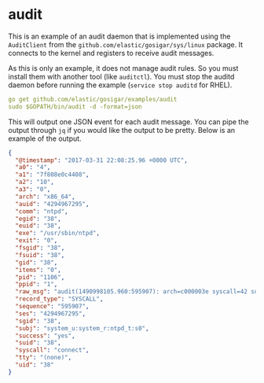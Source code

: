 audit
=====

This is an example of an audit daemon that is implemented using the `AuditClient`
from the `github.com/elastic/gosigar/sys/linux` package. It connects to the
kernel and registers to receive audit messages.

As this is only an example, it does not manage audit rules. So you must install
them with another tool (like `auditctl`). You must stop the auditd daemon
before running the example (`service stop auditd` for RHEL).

```yaml
go get github.com/elastic/gosigar/examples/audit
sudo $GOPATH/bin/audit -d -format=json
```

This will output one JSON event for each audit message. You can pipe the output
through `jq` if you would like the output to be pretty. Below is an example of
the output.

```json
{
  "@timestamp": "2017-03-31 22:08:25.96 +0000 UTC",
  "a0": "4",
  "a1": "7f808e0c4408",
  "a2": "10",
  "a3": "0",
  "arch": "x86_64",
  "auid": "4294967295",
  "comm": "ntpd",
  "egid": "38",
  "euid": "38",
  "exe": "/usr/sbin/ntpd",
  "exit": "0",
  "fsgid": "38",
  "fsuid": "38",
  "gid": "38",
  "items": "0",
  "pid": "1106",
  "ppid": "1",
  "raw_msg": "audit(1490998105.960:595907): arch=c000003e syscall=42 success=yes exit=0 a0=4 a1=7f808e0c4408 a2=10 a3=0 items=0 ppid=1 pid=1106 auid=4294967295 uid=38 gid=38 euid=38 suid=38 fsuid=38 egid=38 sgid=38 fsgid=38 tty=(none) ses=4294967295 comm=\"ntpd\" exe=\"/usr/sbin/ntpd\" subj=system_u:system_r:ntpd_t:s0 key=(null)",
  "record_type": "SYSCALL",
  "sequence": "595907",
  "ses": "4294967295",
  "sgid": "38",
  "subj": "system_u:system_r:ntpd_t:s0",
  "success": "yes",
  "suid": "38",
  "syscall": "connect",
  "tty": "(none)",
  "uid": "38"
}
```